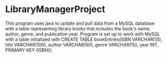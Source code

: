 # LibraryManagerProject
This program uses java to update and pull data from a MySQL database with a table representing library books that includes the book's name, author, genre, and publication year.
Program is set up to work with MySQL with a table initialized with CREATE TABLE bookEntries(ISBN VARCHAR(13), title VARCHAR(100), author VARCHAR(50), genre VARCHAR(15), year INT, PRIMARY KEY (ISBN));

